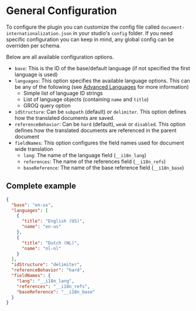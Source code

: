 # General Configuration
To configure the plugin you can customize the config file called `document-internationalization.json` in your studio's `config` folder. If you need specific configuration you can keep in mind, any global config can be overriden per schema.  

Below are all available configuration options.
* `base`: This is the ID of the base/default language (if not specified the first language is used)
* `languages`: This option specifies the available language options. This can be any of the following (see [Advanced Languages](./advanced-languages.md) for more information)
  * Simple list of language ID strings
  * List of language objects (containing `name` and `title`)
  * GROQ query option
* `idStructure`: Can be `subpath` (default) or `delimiter`. This option defines how the translated documents are saved.
* `referenceBehavior`: Can be `hard` (default), `weak` or `disabled`. This option defines how the translated documents are referenced in the parent document
* `fieldNames`: This option configures the field names used for document wide translation
  * `lang`: The name of the language field (`__i18n_lang`)
  * `references`: The name of the references field (`__i18n_refs`)
  * `baseReference`: The name of the base reference field (`__i18n_base`)

## Complete example
```json
{
  "base": "en-us",
  "languages": [
    {
      "title": "English (US)",
      "name": "en-us"
    },
    {
      "title": "Dutch (NL)",
      "name": "nl-nl"
    }
  ],
  "idStructure": "delimiter",
  "referenceBehavior": "hard",
  "fieldNames": {
    "lang": "__i18n_lang",
    "references": "__i18n_refs",
    "baseReference": "__i18n_base"
  }
}
```